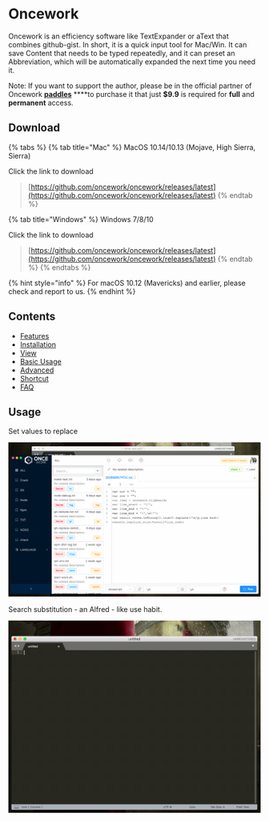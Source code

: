 # Oncework

Oncework is an efficiency software like TextExpander or aText that combines github-gist. In short, it is a quick input tool for Mac/Win. It can save Content that needs to be typed repeatedly, and it can preset an Abbreviation, which will be automatically expanded the next time you need it.  
  
Note: If you want to support the author, please be in the official partner of Oncework [**paddles**](https://pay.paddle.com/checkout/540339) ****to purchase it that just **$9.9** is required for **full** and **permanent** access.

## **Download**

{% tabs %}
{% tab title="Mac" %}
MacOS 10.14/10.13  \(Mojave, High Sierra, Sierra\)

Click the link to download

> [https://github.com/oncework/oncework/releases/latest](https://github.com/oncework/oncework/releases/latest)
{% endtab %}

{% tab title="Windows" %}
Windows 7/8/10

Click the link to download

> [https://github.com/oncework/oncework/releases/latest](https://github.com/oncework/oncework/releases/latest)
{% endtab %}
{% endtabs %}

{% hint style="info" %}
 For macOS 10.12 \(Mavericks\) and earlier, please check and report to us.
{% endhint %}

## Contents

* [Features](introduce/features.md)
* [Installation](introduce/installation.md)
* [View](introduce/screen.md)
* [Basic Usage](support/basic-usage.md)
* [Advanced](support/advanced.md)
* [Shortcut](reference/shortcut.md)
* [FAQ](reference/faq.md)

## Usage

Set values to replace

![Set values to replace](.gitbook/assets/snippet-example.gif)

  
Search substitution - an Alfred - like use habit.

![](.gitbook/assets/window-alfred.gif)







